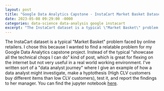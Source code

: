 ```yaml
---
layout: post
title: "Google Data Analytics Capstone - InstaCart Market Basket Dataset"
date: 2023-05-08 09:29:00 -0000
categories: data-science data-analysis google instacart
excerpt: "The InstaCart dataset is a typical \"Market Basket\" problem faced by online retailers. I chose this because I wanted to find a relatable problem for my Google Data Analytics capstone project. Instead of the typical \"showcase all the technical chops I can do\" kind of post, which is great for flexing on the internet but not very useful in a real world working environment. I've written sort of a \"data analyst journey\" where I give an example…"
---
```


The InstaCart dataset is a typical "Market Basket" problem faced by online retailers. I chose this because I wanted to find a relatable problem for my Google Data Analytics capstone project. Instead of the typical "showcase all the technical chops I can do" kind of post, which is great for flexing on the internet but not very useful in a real world working environment. I've written sort of a "data analyst journey" where I give an example of how a data analyst might investigate, make a hyptothesis (High CLV customers buy different items than low CLV customers), test it, and report the findings to her manager. You can find the jupyter notebook [here](https://github.com/nicwn/InstaCart-Market-Basket-Analysis/blob/main/InstaCart_data_analysis.ipynb).
